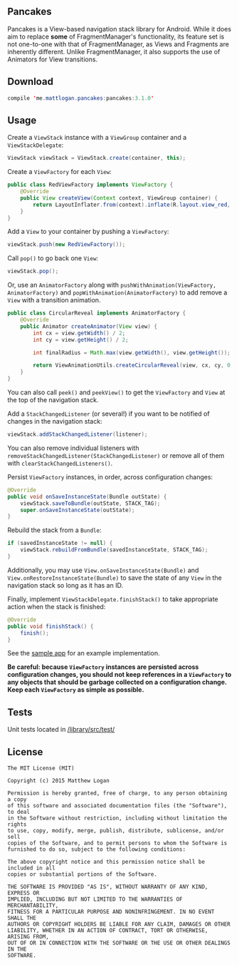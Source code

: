 Pancakes
----

Pancakes is a View-based navigation stack library for Android. While it does aim to replace **some** of FragmentManager's functionality, its feature set is not one-to-one with that of FragmentManager, as Views and Fragments are inherently different. Unlike FragmentManager, it also supports the use of Animators for View transitions.

Download
----

```java
compile 'me.mattlogan.pancakes:pancakes:3.1.0'
```

Usage
-----

Create a `ViewStack` instance with a `ViewGroup` container and a `ViewStackDelegate`:

```java
ViewStack viewStack = ViewStack.create(container, this);
```

Create a `ViewFactory` for each `View`:

```java
public class RedViewFactory implements ViewFactory {
    @Override
    public View createView(Context context, ViewGroup container) {
        return LayoutInflater.from(context).inflate(R.layout.view_red, container, false);
    }
}
```

Add a `View` to your container by pushing a `ViewFactory`:

```java
viewStack.push(new RedViewFactory());
```

Call `pop()` to go back one `View`:

```java
viewStack.pop();
```

Or, use an `AnimatorFactory` along with `pushWithAnimation(ViewFactory, AnimatorFactory)` and `popWithAnimation(AnimatorFactory)` to add remove a `View` with a transition animation.

```java
public class CircularReveal implements AnimatorFactory {
    @Override
    public Animator createAnimator(View view) {
        int cx = view.getWidth() / 2;
        int cy = view.getHeight() / 2;

        int finalRadius = Math.max(view.getWidth(), view.getHeight());

        return ViewAnimationUtils.createCircularReveal(view, cx, cy, 0, finalRadius);
    }
}
```

You can also call `peek()` and `peekView()` to get the `ViewFactory` and `View` at the top of the navigation stack.

Add a `StackChangedListener` (or several!) if you want to be notified of changes in the navigation stack:

```java
viewStack.addStackChangedListener(listener);
```

You can also remove individual listeners with `removeStackChangedListener(StackChangedListener)` or remove all of them with `clearStackChangedListeners()`.

Persist `ViewFactory` instances, in order, across configuration changes:

```java
@Override
public void onSaveInstanceState(Bundle outState) {
    viewStack.saveToBundle(outState, STACK_TAG);
    super.onSaveInstanceState(outState);
}
```

Rebuild the stack from a `Bundle`:
```java
if (savedInstanceState != null) {
    viewStack.rebuildFromBundle(savedInstanceState, STACK_TAG);
}
```

Additionally, you may use `View.onSaveInstanceState(Bundle)` and `View.onRestoreInstanceState(Bundle)` to save the state of any `View` in the navigation stack so long as it has an ID.

Finally, implement `ViewStackDelegate.finishStack()` to take appropriate action when the stack is finished:
```java
@Override
public void finishStack() {
    finish();
}
```

See the [sample app](https://github.com/mattlogan/Pancakes/tree/master/app) for an example implementation.

**Be careful: because `ViewFactory` instances are persisted across configuration changes,
you should not keep references in a `ViewFactory` to any objects that should be garbage collected
on a configuration change. Keep each `ViewFactory` as simple as possible.**

Tests
----

Unit tests located in [/library/src/test/](https://github.com/mattlogan/Pancakes/blob/master/library/src/test/java/me/mattlogan/library/ViewStackTest.java)

License
-----

```
The MIT License (MIT)

Copyright (c) 2015 Matthew Logan

Permission is hereby granted, free of charge, to any person obtaining a copy
of this software and associated documentation files (the "Software"), to deal
in the Software without restriction, including without limitation the rights
to use, copy, modify, merge, publish, distribute, sublicense, and/or sell
copies of the Software, and to permit persons to whom the Software is
furnished to do so, subject to the following conditions:

The above copyright notice and this permission notice shall be included in all
copies or substantial portions of the Software.

THE SOFTWARE IS PROVIDED "AS IS", WITHOUT WARRANTY OF ANY KIND, EXPRESS OR
IMPLIED, INCLUDING BUT NOT LIMITED TO THE WARRANTIES OF MERCHANTABILITY,
FITNESS FOR A PARTICULAR PURPOSE AND NONINFRINGEMENT. IN NO EVENT SHALL THE
AUTHORS OR COPYRIGHT HOLDERS BE LIABLE FOR ANY CLAIM, DAMAGES OR OTHER
LIABILITY, WHETHER IN AN ACTION OF CONTRACT, TORT OR OTHERWISE, ARISING FROM,
OUT OF OR IN CONNECTION WITH THE SOFTWARE OR THE USE OR OTHER DEALINGS IN THE
SOFTWARE.
```
